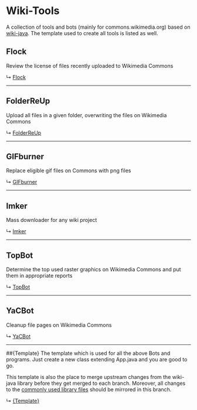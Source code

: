 # Wiki-Tools

A collection of tools and bots (mainly for commons.wikimedia.org) based on [wiki-java](https://github.com/MER-C/wiki-java).
The template used to create all tools is listed as well.

## Flock
Review the license of files recently uploaded to Wikimedia Commons

↳ [Flock](https://github.com/MarcoFalke/wiki-java-tools/tree/flock)

----

## FolderReUp
Upload all files in a given folder, overwriting the files on Wikimedia Commons

↳ [FolderReUp](https://github.com/MarcoFalke/wiki-java-tools/tree/folder-re-up)

----

## GIFburner
Replace eligible gif files on Commons with png files

↳ [GIFburner](https://github.com/MarcoFalke/wiki-java-tools/tree/gifburner)

----

## Imker
Mass downloader for any wiki project

↳ [Imker](https://github.com/MarcoFalke/wiki-java-tools/tree/imker)

----

## TopBot
Determine the top used raster graphics on Wikimedia Commons and put them in appropriate reports

↳ [TopBot](https://github.com/MarcoFalke/wiki-java-tools/tree/topbot)

----

## YaCBot
Cleanup file pages on Wikimedia Commons

↳ [YaCBot](https://github.com/MarcoFalke/wiki-java-tools/tree/yacbot)

----

##{Template}
The template which is used for all the above Bots and programs. Just create a new class extending App.java and you are good to go.

This template is also the place to merge upstream changes from the wiki-java library before they get merged to each branch. Moreover, all changes to the [commonly used library files](https://github.com/MarcoFalke/wiki-java-tools/tree/master-base/src/wiki) should be mirrored in this branch.

↳ [{Template}](https://github.com/MarcoFalke/wiki-java-tools/tree/master-base)
